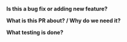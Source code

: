 **Is this a bug fix or adding new feature?**

**What is this PR about? / Why do we need it?**

**What testing is done?** 
